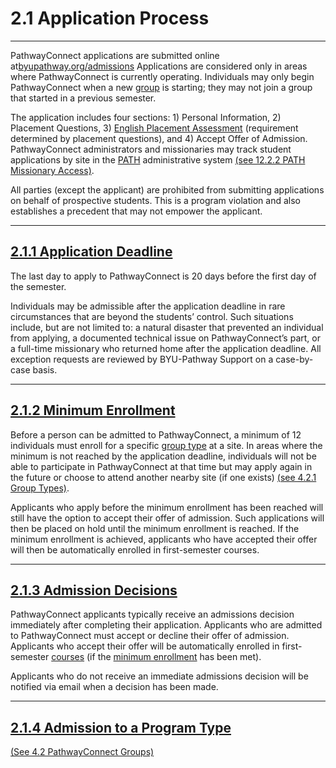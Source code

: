 
2\.1 Application Process
========================




---






PathwayConnect applications are submitted online at[byupathway.org/admissions](https://www.byupathway.org/admissions) Applications are considered only in areas where PathwayConnect is currently operating. Individuals may only begin PathwayConnect when a new [group](https://pathwaysupport.org/handbook/4-sites-and-groups/groups/) is starting; they may not join a group that started in a previous semester.



The application includes four sections: 1\) Personal Information, 2\) Placement Questions, 3\) [English Placement Assessment](http://pathwaysupport.org/handbook/2-admission-and-tuition/english-assessment/) (requirement determined by placement questions), and 4\) Accept Offer of Admission. PathwayConnect administrators and missionaries may track student applications by site in the [PATH](http://pathway.ldschurch.org/) administrative system [(see 12\.2\.2 PATH Missionary Access)](http://pathwaysupport.org/handbook/12-communication-and-marketing/path/#missionary).



All parties (except the applicant) are prohibited from submitting applications on behalf of prospective students. This is a program violation and also establishes a precedent that may not empower the applicant.








---




[2\.1\.1 Application Deadline](#2-1-1-application-deadline)
-----------------------------------------------------------




The last day to apply to PathwayConnect is 20 days before the first day of the semester.



Individuals may be admissible after the application deadline in rare circumstances that are beyond the students’ control. Such situations include, but are not limited to: a natural disaster that prevented an individual from applying, a documented technical issue on PathwayConnect’s part, or a full\-time missionary who returned home after the application deadline. All exception requests are reviewed by BYU\-Pathway Support on a case\-by\-case basis.








---




[2\.1\.2 Minimum Enrollment](#2-1-2-minimum-enrollment)
-------------------------------------------------------




Before a person can be admitted to PathwayConnect, a minimum of 12 individuals must enroll for a specific [group type](http://pathwaysupport.org/handbook/4-sites-and-groups/groups/#types) at a site. In areas where the minimum is not reached by the application deadline, individuals will not be able to participate in PathwayConnect at that time but may apply again in the future or choose to attend another nearby site (if one exists) [(see 4\.2\.1 Group Types)](http://pathwaysupport.org/handbook/4-sites-and-groups/groups/#types).



Applicants who apply before the minimum enrollment has been reached will still have the option to accept their offer of admission. Such applications will then be placed on hold until the minimum enrollment is reached. If the minimum enrollment is achieved, applicants who have accepted their offer will then be automatically enrolled in first\-semester courses.








---




[2\.1\.3 Admission Decisions](#2-1-3-admission-decisions)
---------------------------------------------------------




PathwayConnect applicants typically receive an admissions decision immediately after completing their application. Applicants who are admitted to PathwayConnect must accept or decline their offer of admission. Applicants who accept their offer will be automatically enrolled in first\-semester [courses](http://pathwaysupport.org/handbook/3-courses-and-registration/courses-sequences/) (if the [minimum enrollment](http://pathwaysupport.org/handbook/2-admission-and-tuition/application-process/#enrollment) has been met).



Applicants who do not receive an immediate admissions decision will be notified via email when a decision has been made.








---




[2\.1\.4 Admission to a Program Type](#2-1-4-admission-to-a-program-type)
-------------------------------------------------------------------------




[(See 4\.2 PathwayConnect Groups)](http://pathwaysupport.org/handbook/4-sites-and-groups/groups/)
  







